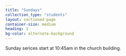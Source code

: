 ```yaml
---
title: "Sundays"
collection_type: "students"
layout: sectioned-page
container-size: medium
heading: 1
bg-color: alternate-background
---
```


Sunday serices start at 10:45am in the church building.
